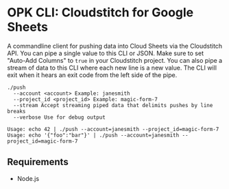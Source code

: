 # OPK CLI: Cloudstitch for Google Sheets  
A commandline client for pushing data into Cloud Sheets via the Cloudstitch API. You can pipe a single value to this CLI or JSON. Make sure to set "Auto-Add Columns" to `true` in your Cloudstitch project. You can also pipe a stream of data to this CLI where each new line is a new value. The CLI will exit when it hears an exit code from the left side of the pipe. 

```
./push
  --account <account> Example: janesmith
  --project_id <project_id> Example: magic-form-7
  --stream Accept streaming piped data that delimits pushes by line breaks
  --verbose Use for debug output

Usage: echo 42 | ./push --account=janesmith --project_id=magic-form-7
Usage: echo '{"foo":"bar"}' | ./push --account=janesmith --project_id=magic-form-7
```

## Requirements
- Node.js

